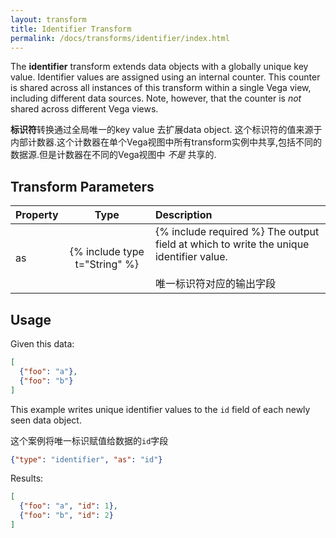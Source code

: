 ```yaml
---
layout: transform
title: Identifier Transform
permalink: /docs/transforms/identifier/index.html
---
```


The **identifier** transform extends data objects with a globally unique key value. Identifier values are assigned using an internal counter. This counter is shared across all instances of this transform within a single Vega view, including different data sources. Note, however, that the counter is _not_ shared across different Vega views.

**标识符**转换通过全局唯一的key value 去扩展data object. 这个标识符的值来源于内部计数器.这个计数器在单个Vega视图中所有transform实例中共享,包括不同的数据源.但是计数器在不同的Vega视图中 _不是_ 共享的.

## Transform Parameters

| Property            | Type                           | Description   |
| :------------------ | :----------------------------: | :------------ |
| as                  | {% include type t="String" %}  | {% include required %} The output field at which to write the unique identifier value.<br><br>唯一标识符对应的输出字段|

## Usage

Given this data:

```json
[
  {"foo": "a"},
  {"foo": "b"}
]
```

This example writes unique identifier values to the `id` field of each newly seen data object.

这个案例将唯一标识赋值给数据的`id`字段

```json
{"type": "identifier", "as": "id"}
```

Results:

```json
[
  {"foo": "a", "id": 1},
  {"foo": "b", "id": 2}
]
```
